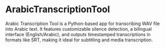 # ArabicTranscriptionTool
Arabic Transcription Tool is a Python-based app for transcribing WAV file into Arabic text. It features customizable silence detection, a bilingual interface (English/Arabic), and outputs timestamped transcriptions in formats like SRT, making it ideal for subtitling and media transcription.
